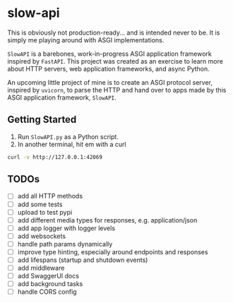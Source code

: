 # slow-api

This is obviously not production-ready... and is intended never to be.
It is simply me playing around with ASGI implementations.

`SlowAPI` is a barebones, work-in-progress ASGI application framework inspired by `FastAPI`.
This project was created as an exercise to learn more about HTTP servers, web application frameworks, and async Python.

An upcoming little project of mine is to create an ASGI protocol server, inspired by `uvicorn`, to parse the HTTP and hand over to apps made by this ASGI application framework, `SlowAPI`.

## Getting Started
1. Run `SlowAPI.py` as a Python script.
2. In another terminal, hit em with a curl
```bash
curl -v http://127.0.0.1:42069
```

## TODOs
- [ ] add all HTTP methods
- [ ] add some tests
- [ ] upload to test pypi
- [ ] add different media types for responses, e.g. application/json
- [ ] add app logger with logger levels
- [ ] add websockets
- [ ] handle path params dynamically
- [ ] improve type hinting, especially around endpoints and responses
- [ ] add lifespans (startup and shutdown events)
- [ ] add middleware
- [ ] add SwaggerUI docs
- [ ] add background tasks
- [ ] handle CORS config
